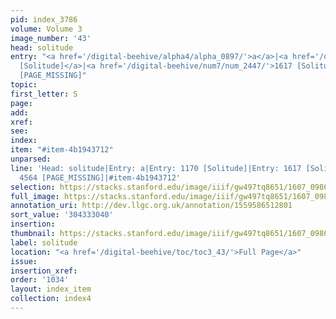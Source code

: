 ```yaml
---
pid: index_3786
volume: Volume 3
image_number: '43'
head: solitude
entry: "<a href='/digital-beehive/alpha4/alpha_0897/'>a</a>|<a href='/digital-beehive/num5/num_1597/'>1170
  [Solitude]</a>|<a href='/digital-beehive/num7/num_2447/'>1617 [Solitude]</a>|4564
  [PAGE_MISSING]"
topic:
first_letter: S
page:
add:
xref:
see:
index:
item: "#item-4b1943712"
unparsed:
line: 'Head: solitude|Entry: a|Entry: 1170 [Solitude]|Entry: 1617 [Solitude]|Entry:
  4564 [PAGE_MISSING]|#item-4b1943712'
selection: https://stacks.stanford.edu/image/iiif/gw497tq8651/1607_0986/1587,3040,603,172/full/0/default.jpg
full_image: https://stacks.stanford.edu/image/iiif/gw497tq8651/1607_0986/full/full/0/default.jpg
annotation_uri: http://dev.llgc.org.uk/annotation/1559586512801
sort_value: '304333040'
insertion:
thumbnail: https://stacks.stanford.edu/image/iiif/gw497tq8651/1607_0986/1587,3040,603,172/150,/0/default.jpg
label: solitude
location: "<a href='/digital-beehive/toc/toc3_43/'>Full Page</a>"
issue:
insertion_xref:
order: '1034'
layout: index_item
collection: index4
---
```

